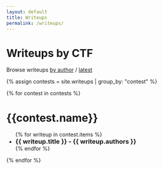 ```yaml
---
layout: default
title: Writeups
permalink: /writeups/
---
```


<style>
ul h3 {
	display: inline-block;
	margin: unset;
}
</style>

# Writeups by CTF
Browse writeups <a href="../writeups_author/">by author</a> / <a href="../writeups_latest/">latest</a>

{% assign contests = site.writeups | group_by: "contest" %}

{% for contest in contests %}

# {{contest.name}}
<ul>
{% for writeup in contest.items %}
<li><a href="{{site.baseurl}}{{writeup.url}}"><h3>{{ writeup.title }} - {{ writeup.authors }}</h3></a></li>
{% endfor %}
</ul>

{% endfor %}
